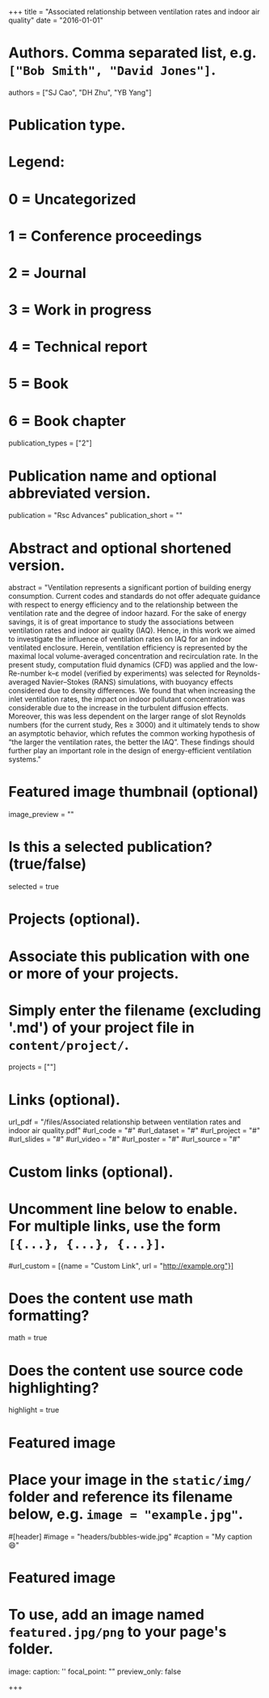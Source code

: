 +++
title = "Associated relationship between ventilation rates and indoor air quality"
date = "2016-01-01"

# Authors. Comma separated list, e.g. `["Bob Smith", "David Jones"]`.
authors = ["SJ Cao", "DH Zhu", "YB Yang"]

# Publication type.
# Legend:
# 0 = Uncategorized
# 1 = Conference proceedings
# 2 = Journal
# 3 = Work in progress
# 4 = Technical report
# 5 = Book
# 6 = Book chapter
publication_types = ["2"]

# Publication name and optional abbreviated version.
publication = "Rsc Advances"
publication_short = ""

# Abstract and optional shortened version.
abstract = "Ventilation represents a significant portion of building energy consumption. Current codes and standards do not offer adequate guidance with respect to energy efficiency and to the relationship between the ventilation rate and the degree of indoor hazard. For the sake of energy savings, it is of great importance to study the associations between ventilation rates and indoor air quality (IAQ). Hence, in this work we aimed to investigate the influence of ventilation rates on IAQ for an indoor ventilated enclosure. Herein, ventilation efficiency is represented by the maximal local volume-averaged concentration and recirculation rate. In the present study, computation fluid dynamics (CFD) was applied and the low-Re-number k–ε model (verified by experiments) was selected for Reynolds-averaged Navier–Stokes (RANS) simulations, with buoyancy effects considered due to density differences. We found that when increasing the inlet ventilation rates, the impact on indoor pollutant concentration was considerable due to the increase in the turbulent diffusion effects. Moreover, this was less dependent on the larger range of slot Reynolds numbers (for the current study, Res ≥ 3000) and it ultimately tends to show an asymptotic behavior, which refutes the common working hypothesis of “the larger the ventilation rates, the better the IAQ”. These findings should further play an important role in the design of energy-efficient ventilation systems."

# Featured image thumbnail (optional)
image_preview = ""

# Is this a selected publication? (true/false)
selected = true

# Projects (optional).
#   Associate this publication with one or more of your projects.
#   Simply enter the filename (excluding '.md') of your project file in `content/project/`.
projects = [""]

# Links (optional).
url_pdf = "/files/Associated relationship between ventilation rates and indoor air quality.pdf"
#url_code = "#"
#url_dataset = "#"
#url_project = "#"
#url_slides = "#"
#url_video = "#"
#url_poster = "#"
#url_source = "#"

# Custom links (optional).
#   Uncomment line below to enable. For multiple links, use the form `[{...}, {...}, {...}]`.
#url_custom = [{name = "Custom Link", url = "http://example.org"}]

# Does the content use math formatting?
math = true

# Does the content use source code highlighting?
highlight = true

# Featured image
# Place your image in the `static/img/` folder and reference its filename below, e.g. `image = "example.jpg"`.
#[header]
#image = "headers/bubbles-wide.jpg"
#caption = "My caption :smile:"

# Featured image
# To use, add an image named `featured.jpg/png` to your page's folder. 
image:
  caption: ''
  focal_point: ""
  preview_only: false

+++
